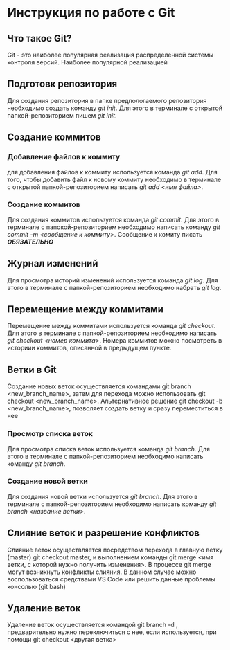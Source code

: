 # Инструкция по работе с Git

## Что такое Git?
Git - это наиболее популярная реализация распределенной системы контроля версий. Наиболее популярной реализацией 
## Подготовк репозитория
Для создания репозитория в папке предпологаемого репозитория необходимо cоздать команду *git init*. Для этого в терминале с открытой папкой-репозиторием пишем *git init*.

## Создание коммитов

### Добавление файлов к коммиту
для добавления файлов к коммиту используется команда *git add*. Для того, чтобы добавить файл к новому коммиту необходимо в терминале с открытой папкой-репозиторием написать *git add <имя файла>*. 

### Создание коммитов
Для создания коммитов используется команда *git commit*. Для этого в терминале с папокой-репозиторием необходимо написать команду *git commit -m <сообщение к коммиту>*. Сообщение к комиту писать ***ОБЯЗАТЕЛЬНО***

## Журнал изменений
Для просмотра историй изменений используется команда *git log*. Для этого в терминале с папкой-репозиторием необходимо набрать *git log*.

## Перемещение между коммитами
Перемещение между коммитами используется команда *git checkout*. Для этого в терминале с папкой-репозиторием необходимо написать *git checkout <номер коммита>*. Номера коммитов можно посмотреть в историии коммитов, описанной в предыдущем пункте.

## Ветки в Git
Создание новых веток осуществляется командами git branch <new_branch_name>, затем для перехода можно использовать git checkout <new_branch_name>.
Альтернативное решение git checkout -b <new_branch_name>, позволяет создать ветку и сразу переместиться в нее

### Просмотр списка веток
Для просмотра списка веток используется команда *git branch*. Для этого в терминале с папкой-репозиторием необходимо написать команду *git branch*.  

### Создание новой ветки
Для создания новой ветки используется *git branch*. Для этого в терминале с папкой-репозиторием необходимо написать команду *git branch <название ветки>*.  

## Слияние веток и разрешение конфликтов
Слияние веток осуществляется посредством перехода в главную ветку (master) git checkout master, и выполнением команды git merge <имя ветки, с которой нужно получить изменения>. В процессе git merge могут возникнуть конфликты слияния. В данном случае можно воспользоваться средствами VS Code или решить данные проблемы консолью (git bash)
## Удаление веток
Удаление веток осуществляется командой git branch -d <branch name>, предварительно нужно переключиться с нее, если используется, при помощи git checkout <другая ветка>
